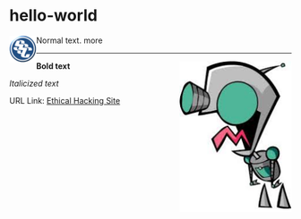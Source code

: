 # hello-world
<img align="left" src="https://github.com/0m3g4b1u3/hello-world/blob/master/sscLogo200.png" width=48>
Normal text.
more
<hr>
<img align="right" src="https://github.com/0m3g4b1u3/hello-world/blob/master/GIRa.jpg" width=200>

**Bold text**

*Italicized text*

URL Link: [Ethical Hacking Site](https://www.omegabluecs.com/eh1WEB/index.html)

<br>
